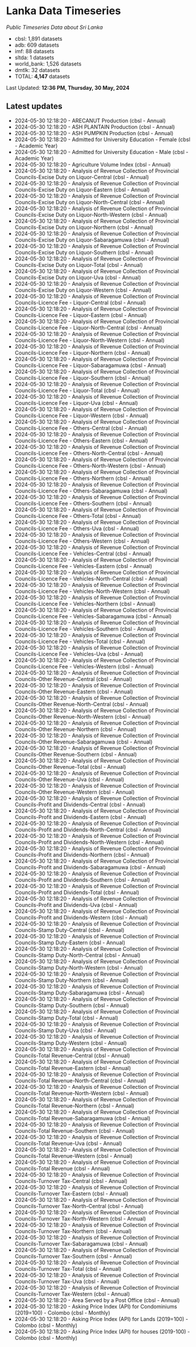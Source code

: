 # Lanka Data Timeseries
*Public Timeseries Data about Sri Lanka*

* cbsl: 1,891 datasets
* adb: 609 datasets
* imf: 88 datasets
* sltda: 1 datasets
* world_bank: 1,526 datasets
* dmtlk: 32 datasets
* TOTAL: **4,147** datasets

Last Updated: **12:36 PM, Thursday, 30 May, 2024**

## Latest updates

* 2024-05-30 12:18:20 - ARECANUT Production (cbsl - Annual)
* 2024-05-30 12:18:20 - ASH PLANTAIN Production (cbsl - Annual)
* 2024-05-30 12:18:20 - ASH PUMPKIN Production (cbsl - Annual)
* 2024-05-30 12:18:20 - Admitted for University Education - Female (cbsl - Academic Year)
* 2024-05-30 12:18:20 - Admitted for University Education - Male (cbsl - Academic Year)
* 2024-05-30 12:18:20 - Agriculture Volume Index (cbsl - Annual)
* 2024-05-30 12:18:20 - Analysis of Revenue Collection of Provincial Councils-Excise Duty on Liquor-Central (cbsl - Annual)
* 2024-05-30 12:18:20 - Analysis of Revenue Collection of Provincial Councils-Excise Duty on Liquor-Eastern (cbsl - Annual)
* 2024-05-30 12:18:20 - Analysis of Revenue Collection of Provincial Councils-Excise Duty on Liquor-North-Central (cbsl - Annual)
* 2024-05-30 12:18:20 - Analysis of Revenue Collection of Provincial Councils-Excise Duty on Liquor-North-Western (cbsl - Annual)
* 2024-05-30 12:18:20 - Analysis of Revenue Collection of Provincial Councils-Excise Duty on Liquor-Northern (cbsl - Annual)
* 2024-05-30 12:18:20 - Analysis of Revenue Collection of Provincial Councils-Excise Duty on Liquor-Sabaragamuwa (cbsl - Annual)
* 2024-05-30 12:18:20 - Analysis of Revenue Collection of Provincial Councils-Excise Duty on Liquor-Southern (cbsl - Annual)
* 2024-05-30 12:18:20 - Analysis of Revenue Collection of Provincial Councils-Excise Duty on Liquor-Total (cbsl - Annual)
* 2024-05-30 12:18:20 - Analysis of Revenue Collection of Provincial Councils-Excise Duty on Liquor-Uva (cbsl - Annual)
* 2024-05-30 12:18:20 - Analysis of Revenue Collection of Provincial Councils-Excise Duty on Liquor-Western (cbsl - Annual)
* 2024-05-30 12:18:20 - Analysis of Revenue Collection of Provincial Councils-Licence Fee - Liquor-Central (cbsl - Annual)
* 2024-05-30 12:18:20 - Analysis of Revenue Collection of Provincial Councils-Licence Fee - Liquor-Eastern (cbsl - Annual)
* 2024-05-30 12:18:20 - Analysis of Revenue Collection of Provincial Councils-Licence Fee - Liquor-North-Central (cbsl - Annual)
* 2024-05-30 12:18:20 - Analysis of Revenue Collection of Provincial Councils-Licence Fee - Liquor-North-Western (cbsl - Annual)
* 2024-05-30 12:18:20 - Analysis of Revenue Collection of Provincial Councils-Licence Fee - Liquor-Northern (cbsl - Annual)
* 2024-05-30 12:18:20 - Analysis of Revenue Collection of Provincial Councils-Licence Fee - Liquor-Sabaragamuwa (cbsl - Annual)
* 2024-05-30 12:18:20 - Analysis of Revenue Collection of Provincial Councils-Licence Fee - Liquor-Southern (cbsl - Annual)
* 2024-05-30 12:18:20 - Analysis of Revenue Collection of Provincial Councils-Licence Fee - Liquor-Total (cbsl - Annual)
* 2024-05-30 12:18:20 - Analysis of Revenue Collection of Provincial Councils-Licence Fee - Liquor-Uva (cbsl - Annual)
* 2024-05-30 12:18:20 - Analysis of Revenue Collection of Provincial Councils-Licence Fee - Liquor-Western (cbsl - Annual)
* 2024-05-30 12:18:20 - Analysis of Revenue Collection of Provincial Councils-Licence Fee - Others-Central (cbsl - Annual)
* 2024-05-30 12:18:20 - Analysis of Revenue Collection of Provincial Councils-Licence Fee - Others-Eastern (cbsl - Annual)
* 2024-05-30 12:18:20 - Analysis of Revenue Collection of Provincial Councils-Licence Fee - Others-North-Central (cbsl - Annual)
* 2024-05-30 12:18:20 - Analysis of Revenue Collection of Provincial Councils-Licence Fee - Others-North-Western (cbsl - Annual)
* 2024-05-30 12:18:20 - Analysis of Revenue Collection of Provincial Councils-Licence Fee - Others-Northern (cbsl - Annual)
* 2024-05-30 12:18:20 - Analysis of Revenue Collection of Provincial Councils-Licence Fee - Others-Sabaragamuwa (cbsl - Annual)
* 2024-05-30 12:18:20 - Analysis of Revenue Collection of Provincial Councils-Licence Fee - Others-Southern (cbsl - Annual)
* 2024-05-30 12:18:20 - Analysis of Revenue Collection of Provincial Councils-Licence Fee - Others-Total (cbsl - Annual)
* 2024-05-30 12:18:20 - Analysis of Revenue Collection of Provincial Councils-Licence Fee - Others-Uva (cbsl - Annual)
* 2024-05-30 12:18:20 - Analysis of Revenue Collection of Provincial Councils-Licence Fee - Others-Western (cbsl - Annual)
* 2024-05-30 12:18:20 - Analysis of Revenue Collection of Provincial Councils-Licence Fee - Vehicles-Central (cbsl - Annual)
* 2024-05-30 12:18:20 - Analysis of Revenue Collection of Provincial Councils-Licence Fee - Vehicles-Eastern (cbsl - Annual)
* 2024-05-30 12:18:20 - Analysis of Revenue Collection of Provincial Councils-Licence Fee - Vehicles-North-Central (cbsl - Annual)
* 2024-05-30 12:18:20 - Analysis of Revenue Collection of Provincial Councils-Licence Fee - Vehicles-North-Western (cbsl - Annual)
* 2024-05-30 12:18:20 - Analysis of Revenue Collection of Provincial Councils-Licence Fee - Vehicles-Northern (cbsl - Annual)
* 2024-05-30 12:18:20 - Analysis of Revenue Collection of Provincial Councils-Licence Fee - Vehicles-Sabaragamuwa (cbsl - Annual)
* 2024-05-30 12:18:20 - Analysis of Revenue Collection of Provincial Councils-Licence Fee - Vehicles-Southern (cbsl - Annual)
* 2024-05-30 12:18:20 - Analysis of Revenue Collection of Provincial Councils-Licence Fee - Vehicles-Total (cbsl - Annual)
* 2024-05-30 12:18:20 - Analysis of Revenue Collection of Provincial Councils-Licence Fee - Vehicles-Uva (cbsl - Annual)
* 2024-05-30 12:18:20 - Analysis of Revenue Collection of Provincial Councils-Licence Fee - Vehicles-Western (cbsl - Annual)
* 2024-05-30 12:18:20 - Analysis of Revenue Collection of Provincial Councils-Other Revenue-Central (cbsl - Annual)
* 2024-05-30 12:18:20 - Analysis of Revenue Collection of Provincial Councils-Other Revenue-Eastern (cbsl - Annual)
* 2024-05-30 12:18:20 - Analysis of Revenue Collection of Provincial Councils-Other Revenue-North-Central (cbsl - Annual)
* 2024-05-30 12:18:20 - Analysis of Revenue Collection of Provincial Councils-Other Revenue-North-Western (cbsl - Annual)
* 2024-05-30 12:18:20 - Analysis of Revenue Collection of Provincial Councils-Other Revenue-Northern (cbsl - Annual)
* 2024-05-30 12:18:20 - Analysis of Revenue Collection of Provincial Councils-Other Revenue-Sabaragamuwa (cbsl - Annual)
* 2024-05-30 12:18:20 - Analysis of Revenue Collection of Provincial Councils-Other Revenue-Southern (cbsl - Annual)
* 2024-05-30 12:18:20 - Analysis of Revenue Collection of Provincial Councils-Other Revenue-Total (cbsl - Annual)
* 2024-05-30 12:18:20 - Analysis of Revenue Collection of Provincial Councils-Other Revenue-Uva (cbsl - Annual)
* 2024-05-30 12:18:20 - Analysis of Revenue Collection of Provincial Councils-Other Revenue-Western (cbsl - Annual)
* 2024-05-30 12:18:20 - Analysis of Revenue Collection of Provincial Councils-Profit and Dividends-Central (cbsl - Annual)
* 2024-05-30 12:18:20 - Analysis of Revenue Collection of Provincial Councils-Profit and Dividends-Eastern (cbsl - Annual)
* 2024-05-30 12:18:20 - Analysis of Revenue Collection of Provincial Councils-Profit and Dividends-North-Central (cbsl - Annual)
* 2024-05-30 12:18:20 - Analysis of Revenue Collection of Provincial Councils-Profit and Dividends-North-Western (cbsl - Annual)
* 2024-05-30 12:18:20 - Analysis of Revenue Collection of Provincial Councils-Profit and Dividends-Northern (cbsl - Annual)
* 2024-05-30 12:18:20 - Analysis of Revenue Collection of Provincial Councils-Profit and Dividends-Sabaragamuwa (cbsl - Annual)
* 2024-05-30 12:18:20 - Analysis of Revenue Collection of Provincial Councils-Profit and Dividends-Southern (cbsl - Annual)
* 2024-05-30 12:18:20 - Analysis of Revenue Collection of Provincial Councils-Profit and Dividends-Total (cbsl - Annual)
* 2024-05-30 12:18:20 - Analysis of Revenue Collection of Provincial Councils-Profit and Dividends-Uva (cbsl - Annual)
* 2024-05-30 12:18:20 - Analysis of Revenue Collection of Provincial Councils-Profit and Dividends-Western (cbsl - Annual)
* 2024-05-30 12:18:20 - Analysis of Revenue Collection of Provincial Councils-Stamp Duty-Central (cbsl - Annual)
* 2024-05-30 12:18:20 - Analysis of Revenue Collection of Provincial Councils-Stamp Duty-Eastern (cbsl - Annual)
* 2024-05-30 12:18:20 - Analysis of Revenue Collection of Provincial Councils-Stamp Duty-North-Central (cbsl - Annual)
* 2024-05-30 12:18:20 - Analysis of Revenue Collection of Provincial Councils-Stamp Duty-North-Western (cbsl - Annual)
* 2024-05-30 12:18:20 - Analysis of Revenue Collection of Provincial Councils-Stamp Duty-Northern (cbsl - Annual)
* 2024-05-30 12:18:20 - Analysis of Revenue Collection of Provincial Councils-Stamp Duty-Sabaragamuwa (cbsl - Annual)
* 2024-05-30 12:18:20 - Analysis of Revenue Collection of Provincial Councils-Stamp Duty-Southern (cbsl - Annual)
* 2024-05-30 12:18:20 - Analysis of Revenue Collection of Provincial Councils-Stamp Duty-Total (cbsl - Annual)
* 2024-05-30 12:18:20 - Analysis of Revenue Collection of Provincial Councils-Stamp Duty-Uva (cbsl - Annual)
* 2024-05-30 12:18:20 - Analysis of Revenue Collection of Provincial Councils-Stamp Duty-Western (cbsl - Annual)
* 2024-05-30 12:18:20 - Analysis of Revenue Collection of Provincial Councils-Total Revenue-Central (cbsl - Annual)
* 2024-05-30 12:18:20 - Analysis of Revenue Collection of Provincial Councils-Total Revenue-Eastern (cbsl - Annual)
* 2024-05-30 12:18:20 - Analysis of Revenue Collection of Provincial Councils-Total Revenue-North-Central (cbsl - Annual)
* 2024-05-30 12:18:20 - Analysis of Revenue Collection of Provincial Councils-Total Revenue-North-Western (cbsl - Annual)
* 2024-05-30 12:18:20 - Analysis of Revenue Collection of Provincial Councils-Total Revenue-Northern (cbsl - Annual)
* 2024-05-30 12:18:20 - Analysis of Revenue Collection of Provincial Councils-Total Revenue-Sabaragamuwa (cbsl - Annual)
* 2024-05-30 12:18:20 - Analysis of Revenue Collection of Provincial Councils-Total Revenue-Southern (cbsl - Annual)
* 2024-05-30 12:18:20 - Analysis of Revenue Collection of Provincial Councils-Total Revenue-Uva (cbsl - Annual)
* 2024-05-30 12:18:20 - Analysis of Revenue Collection of Provincial Councils-Total Revenue-Western (cbsl - Annual)
* 2024-05-30 12:18:20 - Analysis of Revenue Collection of Provincial Councils-Total Revenue (cbsl - Annual)
* 2024-05-30 12:18:20 - Analysis of Revenue Collection of Provincial Councils-Turnover Tax-Central (cbsl - Annual)
* 2024-05-30 12:18:20 - Analysis of Revenue Collection of Provincial Councils-Turnover Tax-Eastern (cbsl - Annual)
* 2024-05-30 12:18:20 - Analysis of Revenue Collection of Provincial Councils-Turnover Tax-North-Central (cbsl - Annual)
* 2024-05-30 12:18:20 - Analysis of Revenue Collection of Provincial Councils-Turnover Tax-North-Western (cbsl - Annual)
* 2024-05-30 12:18:20 - Analysis of Revenue Collection of Provincial Councils-Turnover Tax-Northern (cbsl - Annual)
* 2024-05-30 12:18:20 - Analysis of Revenue Collection of Provincial Councils-Turnover Tax-Sabaragamuwa (cbsl - Annual)
* 2024-05-30 12:18:20 - Analysis of Revenue Collection of Provincial Councils-Turnover Tax-Southern (cbsl - Annual)
* 2024-05-30 12:18:20 - Analysis of Revenue Collection of Provincial Councils-Turnover Tax-Total (cbsl - Annual)
* 2024-05-30 12:18:20 - Analysis of Revenue Collection of Provincial Councils-Turnover Tax-Uva (cbsl - Annual)
* 2024-05-30 12:18:20 - Analysis of Revenue Collection of Provincial Councils-Turnover Tax-Western (cbsl - Annual)
* 2024-05-30 12:18:20 - Area Served by a Post Office (cbsl - Annual)
* 2024-05-30 12:18:20 - Asking Price Index (API) for Condominiums (2019=100) - Colombo (cbsl - Monthly)
* 2024-05-30 12:18:20 - Asking Price Index (API) for Lands (2019=100) - Colombo (cbsl - Monthly)
* 2024-05-30 12:18:20 - Asking Price Index (API) for houses (2019-100) - Colombo (cbsl - Monthly)